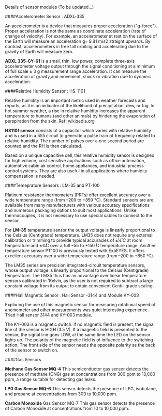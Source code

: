 Details of sensor modules
(To be updated...)

####Accelerometer Sensor :  ADXL-335

An accelerometer is a device that measures proper acceleration ("g-force"). Proper acceleration is not the same as coordinate acceleration (rate of change of velocity). For example, an accelerometer at rest on the surface of the Earth will measure an acceleration g= 9.81 m/s2 straight upwards. By contrast, accelerometers in free fall orbiting and accelerating due to the gravity of Earth will measure zero.

**ADXL 335-GY-61** is a small, thin, low power, complete three-axis accelerometer voltage output through the signal conditioning at a minimum of full scale ± 3 g measurement range acceleration. It can measure the  acceleration of gravity,and movement, shock or vibration due to dynamic acceleration.


####Relative Humidity Sensor : HS-1101

Relative humidity is an important metric used in weather forecasts and reports, as it is an indicator of the likelihood of precipitation, dew, or fog. In hot summer weather, a rise in relative humidity increases the apparent temperature to humans (and other animals) by hindering the evaporation of perspiration from the skin. Ref: wikipedia.org


**HS1101 sensor** consists of a capacitor which varies with relative humidity and is used in a 555 circuit to generate a pulse train of frequency related to relative humidity. The number of pulses over a one second period are counted and the RH is then calculated.

Based on a unique capacitive cell, this relative humidity sensor is designed for high volume, cost sensitive applications such as office automation, automotive cabin air control, home appliances, and industrial process control systems. They are also useful in all applications where humidity compensation is needed.

####Temeprature Sensors : LM-35 and PT-100

Platinum resistance thermometers (PRTs) offer excellent accuracy over a wide temperature range (from –200 to +850 °C). Standard sensors are are available from many manufacturers with various accuracy specifications and numerous packaging options to suit most applications. Unlike thermocouples, it is not necessary to use special cables to connect to the sensor. 

For **LM-35**  temperature sensor the output voltage is linearly proportional to the Celsius (Centigrade) temperature. LM35 does not require any external calibration or trimming to provide typical accuracies of ±1⁄4̊ C  at room temperature and ±3⁄4̊C over a full −55 to +150 ̊C temperature range.  Another temperature sensor PT100 is previously  tested with ExpEYES.  It offers excellent accuracy over a wide temperature range (from –200 to +850 °C). 

The LM35 series are precision integrated-circuit temperature sensors, whose output voltage is linearly proportional to the Celsius (Centigrade) temperature. The LM35 thus has an advantage over linear temperature sensors calibrated in ̊ Kelvin, as the user is not required to subtract a large constant voltage from its output to obtain convenient Centi- grade scaling. 

####Hall Magnetic Sensor : Hall Sensor -3144 and Module KY-003

Exploring  the use of this magnetic sensor for measuring rotational speed of anemometer and other measurements was quiet interesting experience.  Tried Hall sensor 3144 and KY-003 module.

The KY-003 is a magnetic switch. If no magnetic field is present, the signal line of the sensor is HIGH (3.5 V). If a magnetic field is presented to the sensor, the signal line goes LOW, at the same time the LED on the sensor lights up. The polarity of the magnetic field is of influence to the switching action. The front side of the sensor needs the opposite polarity as the back of the sensor to switch on.


####Gas Sensors

**Methane Gas Sensor MQ-4** This semiconductor gas sensor detects the presence of methane (CNG) gas at concentrations from 300 ppm to 10,000 ppm, a range suitable for detecting gas leaks. 

**LPG Gas Sensor MQ-6** This sensor detects the presence of LPG, isobutane, and propane at concentrations from 300 to 10,000 ppm. 

**Carbon Monoxide** Gas Sensor MQ-7 This gas sensor detects the presence of Carbon Monoxide at concentrations from 10 to 10,000 ppm.


